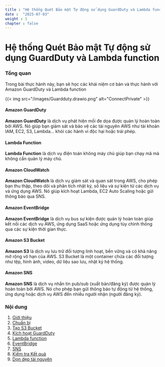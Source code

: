 ```yaml
---
title : "Hệ thống Quét Bảo mật Tự động sử dụng GuardDuty và Lambda function"
date :  "2025-07-03" 
weight : 1 
chapter : false
---
```

# Hệ thống Quét Bảo mật Tự động sử dụng GuardDuty và Lambda function

### Tổng quan

 Trong bài thực hành này, bạn sẽ học các khái niệm cơ bản và thực hành với Amazon GuardDuty và Lambda function

{{< img src="/images/Guardduty.drawio.png" alt="ConnectPrivate" >}} 

#### Amazon GuardDuty
**Amazon GuardDuty** là dịch vụ phát hiện mối đe dọa được quản lý hoàn toàn bởi AWS. Nó giúp bạn giám sát và bảo vệ các tài nguyên AWS như tài khoản IAM, EC2, S3, Lambda... khỏi các hành vi độc hại hoặc trái phép.

#### Lambda Function
**Lambda Function** là dịch vụ điện toán không máy chủ giúp bạn chạy mã mà không cần quản lý máy chủ.

#### Amazon CloudWatch
**Amazon CloudWatch** là dịch vụ giám sát và quan sát trong AWS, cho phép bạn
thu thập, theo dõi và phân tích nhật ký, số liệu và sự kiện từ các dịch vụ và ứng dụng AWS. Nó giúp kích hoạt Lambda, EC2 Auto Scaling hoặc gửi thông báo qua SNS.

#### Amazon EventBridge
**Amazon EventBridge** là dịch vụ bus sự kiện được quản lý hoàn toàn giúp kết nối các dịch vụ AWS, ứng dụng SaaS hoặc ứng dụng tùy chỉnh thông qua các sự kiện thời gian thực.

#### Amazon S3 Bucket
**Amazon S3** là dịch vụ lưu trữ đối tượng linh hoạt, bền vững và có khả năng mở rộng vô hạn của AWS. S3 Bucket là một container chứa các đối tượng như tệp, hình ảnh, video, dữ liệu sao lưu, nhật ký hệ thống.

#### Amazon SNS
**Amazon SNS** là dịch vụ nhắn tin pub/sub (xuất bản/đăng ký) được quản lý hoàn toàn bởi AWS. Nó cho phép bạn gửi thông báo tự động từ hệ thống, ứng dụng hoặc dịch vụ AWS đến nhiều người nhận (người đăng ký).
### Nội dung

 1. [Giới thiệu](1-introduce/)
 2. [Chuẩn bị](2-Prerequiste/)
 3. [Tạo S3 Bucket](3-s3/)
 4. [Kích hoạt GuardDuty](4-guardduty/)
 5. [Lambda function](5-lambdafunction/)
 6. [EventBridge](6-eventbridge/)
 7. [SNS](7-sns/)
 8. [Kiểm tra Kết quả](8-test/)
 9. [Dọn dẹp tài nguyên](9-clean/)